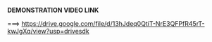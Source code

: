 **DEMONSTRATION VIDEO LINK**

===> https://drive.google.com/file/d/13hJdeq0QtiT-NrE3QFPfR45rT-kwJgXq/view?usp=drivesdk
